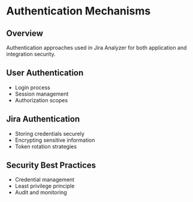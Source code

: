 # Authentication Mechanisms

## Overview

Authentication approaches used in Jira Analyzer for both application and integration security.

## User Authentication

- Login process
- Session management
- Authorization scopes

## Jira Authentication

- Storing credentials securely
- Encrypting sensitive information
- Token rotation strategies

## Security Best Practices

- Credential management
- Least privilege principle
- Audit and monitoring
